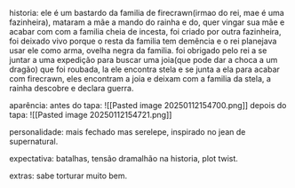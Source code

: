 historia:  ele é um bastardo da familia de firecrawn(irmao do rei, mae é uma fazinheira), mataram a mãe a mando do rainha e do, quer vingar sua mãe e acabar com com a familia cheia de incesta, foi criado por outra fazinheira, foi deixado vivo porque o resta da familia tem demência e o rei planejava usar ele como arma, ovelha negra da familia. foi obrigado pelo rei a se juntar a uma expedição para buscar uma joia(que pode dar a choca a um dragão) que foi roubada, la ele encontra stela e se junta a ela para acabar com firecrawn, eles encontram a joia e deixam com a familia da stela, a rainha descobre e declara guerra.

aparência:
antes do tapa:
![[Pasted image 20250112154700.png]]
depois do tapa: 
![[Pasted image 20250112154721.png]]

personalidade: mais fechado mas serelepe, inspirado no jean de supernatural.

expectativa: batalhas, tensão dramalhão na historia, plot twist.

extras: sabe torturar muito bem.
